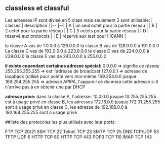 ## classless et classful

Les adresses IP sont divisé en 5 class mais seulement 3 sont utilisable: 
| classes | description | 
|-- |--|
| A | un seul octet pour la partie réseau |
| B | 2 octet pour la partie réseau |
| C | 3 octets pour la partie réseau |
| D | réservé aux protocols  |
| E | réservé aux test pour l'ICANN |

la classe A vas de 1.0.0.0 à 126.0.0.0
la classe B vas de 128.0.0.0 à 191.0.0.0
La classe C vas de 192.0.0.0 à 223.0.0.0
la classe D vas de 224.0.0.0 à 239.0.0.0
la classe E vas de 240.0.0.0 à 255.0.0.0

**il existe cependant certaines adresse spécial:**
0.0.0.0 => signifie *ce réseau*
255.255.255.255 => est l'adresse de broadcast
127.0.0.1 => adresse de loopback (utilisé pour pointé vers moi-même
169.254.0.0 jusque 169.254.255.255 => adresse APIPA, l'appareil ce donnera cette adresse si il n'arrive pas à en obtenir une par DHCP

**adresse privé:**
dans la classe A, l'adresse: 10.0.0.0 jusque 10.255.255.255 est à usage privé
en classe B, les adresses 172.16.0.0 jusque 172.31.255.255 sont à usage privé
en classe C, les adresse de 192.168.0.0 à 192.168.255.255 sont à usage privé

##liste des protocoles les plus utilisés avec leur ports:

FTP					TCP							20/21
SSH					TCP							22
Telnet				TCP							23
SMTP				TCP							25
DNS				TCP/UDP				53
TFTP				UDP						6
HTTP				TCP							80
HTTP				TCP							443
POP3				TCP							110
IMAP				TCP							143
